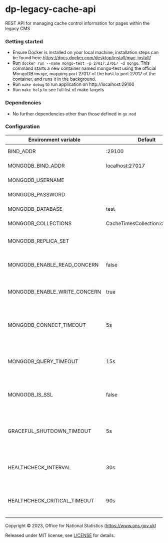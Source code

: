 # dp-legacy-cache-api
REST API for managing cache control information for pages within the legacy CMS

### Getting started
* Ensure Docker is installed on your local machine, installation steps can be found here https://docs.docker.com/desktop/install/mac-install/
* Run `docker run --name mongo-test -p 27017:27017 -d mongo`. This command starts a new container named mongo-test using the official MongoDB image, mapping port 27017 of the host to port 27017 of the container, and runs it in the background.
* Run `make debug` to run application on http://localhost:29100
* Run `make help` to see full list of make targets

### Dependencies

* No further dependencies other than those defined in `go.mod`

### Configuration

| Environment variable               | Default                                                    | Description                                                                                                         |
|------------------------------------|------------------------------------------------------------|---------------------------------------------------------------------------------------------------------------------|                
| BIND_ADDR                          | :29100                                                     | The host and port to bind to                                                                                        |
| MONGODB_BIND_ADDR                  | localhost:27017                                            | The MongoDB bind address                                                                                            |
| MONGODB_USERNAME                   |                                                            | The MongoDB Username                                                                                                |
| MONGODB_PASSWORD                   |                                                            | The MongoDB Password                                                                                                |
| MONGODB_DATABASE                   | test                                                       | The MongoDB database                                                                                                |
| MONGODB_COLLECTIONS                | CacheTimesCollection:cachetimes                            | The MongoDB collections                                                                                             |                           
| MONGODB_REPLICA_SET                |                                                            | The name of the MongoDB replica set                                                                                 |
| MONGODB_ENABLE_READ_CONCERN        | false                                                      | Switch to use (or not) majority read concern                                                                        |
| MONGODB_ENABLE_WRITE_CONCERN       | true                                                       | Switch to use (or not) majority write concern                                                                       |
| MONGODB_CONNECT_TIMEOUT            | 5s                                                         | The timeout when connecting to MongoDB (`time.Duration` format)                                                     |
| MONGODB_QUERY_TIMEOUT              | 15s                                                        | The timeout for querying MongoDB (`time.Duration` format)                                                           |
| MONGODB_IS_SSL                     | false                                                      | Switch to use (or not) TLS when connecting to mongodb                                                               |
| GRACEFUL_SHUTDOWN_TIMEOUT          | 5s                                                         | The graceful shutdown timeout in seconds (`time.Duration` format)                                                   |
| HEALTHCHECK_INTERVAL               | 30s                                                        | Time between self-healthchecks (`time.Duration` format)                                                             |
| HEALTHCHECK_CRITICAL_TIMEOUT       | 90s                                                        | Time to wait until an unhealthy dependent propagates its

Copyright © 2023, Office for National Statistics (https://www.ons.gov.uk)

Released under MIT license, see [LICENSE](LICENSE.md) for details.
